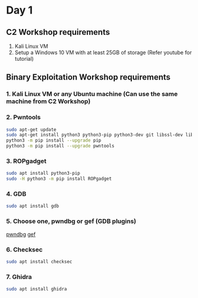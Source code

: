 # Day 1

## C2 Workshop requirements

1. Kali Linux VM
2. Setup a Windows 10 VM with at least 25GB of storage (Refer youtube for tutorial)


## Binary Exploitation Workshop requirements

### 1. Kali Linux VM or any Ubuntu machine (Can use the same machine from C2 Workshop)

### 2. Pwntools
```sh
sudo apt-get update
sudo apt-get install python3 python3-pip python3-dev git libssl-dev libffi-dev build-essential
python3 -m pip install --upgrade pip
python3 -m pip install --upgrade pwntools
```

### 3. ROPgadget
```sh
sudo apt install python3-pip
sudo -H python3 -m pip install ROPgadget
```

### 4. GDB
```sh
sudo apt install gdb
```

### 5. Choose one, pwndbg or gef (GDB plugins)

[pwndbg](https://github.com/pwndbg/pwndbg)
[gef](https://github.com/hugsy/gef)

### 6. Checksec

```sh
sudo apt install checksec
```

### 7. Ghidra

```sh
sudo apt install ghidra
```